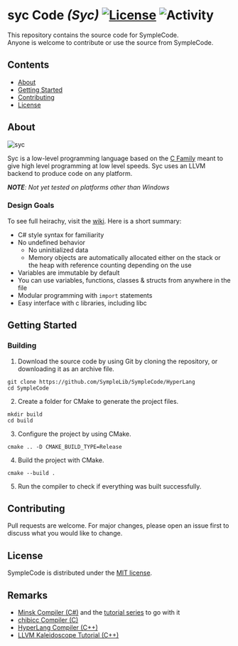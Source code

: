 # syc Code *(Syc)* [![License](https://img.shields.io/github/license/SympleLib/SympleCode?label=License)](LICENSE) ![Activity](https://img.shields.io/github/commit-activity/y/SympleLib/SympleCode?color=4&label=Commits)

This repository contains the source code for SympleCode. <br />
Anyone is welcome to contribute or use the source from SympleCode.

## Contents

- [About](#about)
- [Getting Started](#getting-started)
- [Contributing](#contributing)
- [License](#license)

## About

![syc](https://symplelib.github.io/syc/icon.png "syc")

Syc is a low-level programming language based on the [C Family](https://en.wikipedia.org/wiki/List_of_C-family_programming_languages) meant to give high level programming at low level speeds. Syc uses an LLVM backend to produce code on any platform.

***NOTE**: Not yet tested on platforms other than Windows*

### Design Goals

To see full heirachy, visit the [wiki](https://youtu.be/dQw4w9WgXcQ). Here is a short summary:

   - C# style syntax for familiarity
   - No undefined behavior
     - No uninitialized data
     - Memory objects are automatically allocated either on the stack or the heap with reference counting depending on the use
   - Variables are immutable by default
   - You can use variables, functions, classes & structs from anywhere in the file
   - Modular programming with `import` statements
   - Easy interface with c libraries, including libc

## Getting Started

### Building

1. Download the source code by using Git by cloning the repository, or
   downloading it as an archive file.

```shell
git clone https://github.com/SympleLib/SympleCode/HyperLang
cd SympleCode
```

2. Create a folder for CMake to generate the project files.

```shell
mkdir build
cd build
```

3. Configure the project by using CMake.

```shell
cmake .. -D CMAKE_BUILD_TYPE=Release
```

4. Build the project with CMake.

```shell
cmake --build .
```

5. Run the compiler to check if everything was built successfully.

## Contributing

Pull requests are welcome. For major changes, please open an issue first to
discuss what you would like to change.

## License

SympleCode is distributed under
the [MIT license](https://github.com/SympleLib/SympleCode/blob/master/LICENSE).
  
## Remarks

  - [Minsk Compiler (C#)](https://github.com/terrajobst/minsk) and the [tutorial series](https://www.youtube.com/playlist?list=PLRAdsfhKI4OWNOSfS7EUu5GRAVmze1t2y) to go with it
  - [chibicc Compiler (C)](https://github.com/rui314/chibicc)
  - [HyperLang Compiler (C++)](https://github.com/SkillerRaptor/HyperLang)
  - [LLVM Kaleidoscope Tutorial (C++)](https://llvm.org/docs/tutorial/)
